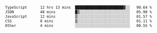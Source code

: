 <!--START_SECTION:waka-->

```txt
TypeScript      12 hrs 13 mins  ██████████████████████▓░░   90.64 %
JSON            48 mins         █▒░░░░░░░░░░░░░░░░░░░░░░░   05.98 %
JavaScript      12 mins         ▒░░░░░░░░░░░░░░░░░░░░░░░░   01.57 %
CSS             8 mins          ▒░░░░░░░░░░░░░░░░░░░░░░░░   01.11 %
Other           4 mins          ░░░░░░░░░░░░░░░░░░░░░░░░░   00.55 %
```

<!--END_SECTION:waka-->
